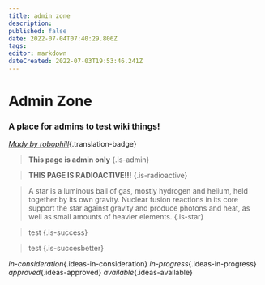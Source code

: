```yaml
---
title: admin zone
description: 
published: false
date: 2022-07-04T07:40:29.806Z
tags: 
editor: markdown
dateCreated: 2022-07-03T19:53:46.241Z
---
```


# Admin Zone
### A place for admins to test wiki things!
*[Mady by robophill](https://www.twitch.tv/robophill)*{.translation-badge}
> **This page is admin only**
{.is-admin}

> **THIS PAGE IS RADIOACTIVE!!!**
{.is-radioactive}

> A star is a luminous ball of gas, mostly hydrogen and helium, held together by its own gravity. Nuclear fusion reactions in its core support the star against gravity and produce photons and heat, as well as small amounts of heavier elements.
{.is-star}

> test
{.is-success}

> test
{.is-succesbetter}

*in-consideration*{.ideas-in-consideration}
*in-progress*{.ideas-in-progress}
*approved*{.ideas-approved}
*available*{.ideas-available}
